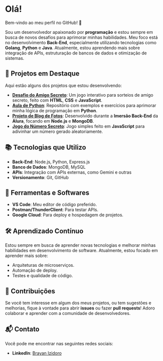 # Olá!

Bem-vindo ao meu perfil no GitHub! 👋

Sou um desenvolvedor apaixonado por **programação** e estou sempre em busca de novos desafios para aprimorar minhas habilidades. Meu foco está no desenvolvimento **Back-End**, especialmente utilizando tecnologias como **Golang**, **Python** e **Java**. Atualmente, estou aprendendo mais sobre integração de APIs, estruturação de bancos de dados e otimização de sistemas.

## 🚀 Projetos em Destaque

Aqui estão alguns dos projetos que estou desenvolvendo:

- **[Desafio do Amigo Secreto](https://github.com/Brayan-Izidoro/desafio-do-amigo-secreto)**: Um jogo interativo para sorteios de amigo secreto, feito com **HTML**, **CSS** e **JavaScript**.
- **[Aula de Python](https://github.com/Brayan-Izidoro/Aula-de-Python)**: Repositório com exemplos e exercícios para aprimorar minha lógica de programação em **Python**.
- **[Projeto de Blog de Fotos](https://github.com/Brayan-Izidoro/blog-de-fotos)**: Desenvolvido durante a **Imersão Back-End** da **Alura**, focando em **Node.js** e **MongoDB**.
- **[Jogo do Número Secreto](https://github.com/Brayan-Izidoro/jogo-do-numero-secreto)**: Jogo simples feito em **JavaScript** para adivinhar um número gerado aleatoriamente.

## 📚 Tecnologias que Utilizo

- **Back-End**: Node.js, Python, Express.js
- **Banco de Dados**: MongoDB, MySQL
- **APIs**: Integração com APIs externas, como Gemini e outras
- **Versionamento**: Git, GitHub

## 🔧 Ferramentas e Softwares

- **VS Code**: Meu editor de código preferido.
- **Postman/ThunderClient**: Para testar APIs.
- **Google Cloud**: Para deploy e hospedagem de projetos.

## 🛠️ Aprendizado Contínuo

Estou sempre em busca de aprender novas tecnologias e melhorar minhas habilidades em desenvolvimento de software. Atualmente, estou focado em aprender mais sobre:

- Arquiteturas de microserviços.
- Automação de deploy.
- Testes e qualidade de código.

## 🤝 Contribuições

Se você tem interesse em algum dos meus projetos, ou tem sugestões e melhorias, fique à vontade para abrir **issues** ou fazer **pull requests**! Adoro colaborar e aprender com a comunidade de desenvolvedores.

## 📬 Contato

Você pode me encontrar nas seguintes redes sociais:

- **LinkedIn**: [Brayan Izidoro](https://www.linkedin.com/in/brayanizidoro)
